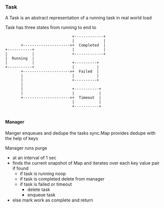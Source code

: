 ### Task
A Task is an abstract representation of a running task in real world load

Task has three states from running to end to

```
                              +-------------+
                              |             |
       +--------------------->+  Completed  |
+-----------+                 |             |
|           |                 +-------------+
|  Running  |
|           |                 +----------+
+-----------+                 |          |
       +--------------------->+  Failed  |
       |                      |          |
       |                      +----------+
       |
       |                      +-----------+
       |                      |           |
       +--------------------->+  Timeout  |
                              |           |
                              +-----------+


``` 

#### Manager
Manger enqueues and dedupe the tasks sync.Map provides dedupe with the help of keys

Manager runs purge 
* at an interval of 1 sec 
* finds the current snapshot of Map and iterates over each key value pair if found
    * if task is running noop
    * if task is completed delete from manager
    * if task is failed or timeout
        * delete task
        * enqueue task
* else mark work as complete and return